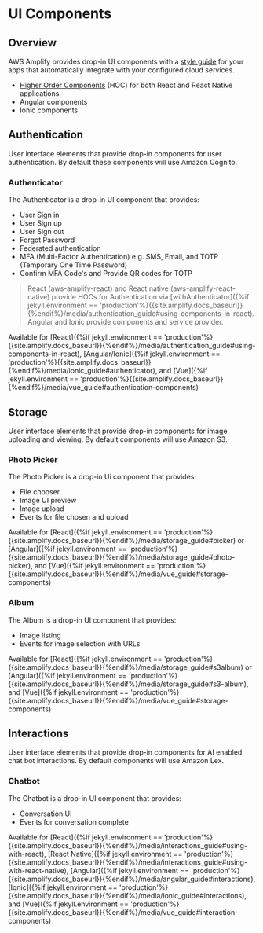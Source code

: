 ---
---

# UI Components

## Overview 

AWS Amplify provides drop-in UI components with a [style guide](https://aws-amplify.github.io/media/ui_library) for your apps that automatically integrate with your configured cloud services. 
- [Higher Order Components](https://reactjs.org/docs/higher-order-components.html) (HOC) for both React and React Native applications. 
 - Angular components
 - Ionic components

## Authentication

User interface elements that provide drop-in components for user authentication. By default these components will use Amazon Cognito.

### Authenticator

The Authenticator is a drop-in UI component that provides:

 - User Sign in
 - User Sign up
 - User Sign out
 - Forgot Password
 - Federated authentication
 - MFA (Multi-Factor Authentication) e.g. SMS, Email, and TOTP (Temporary One Time Password)
 - Confirm MFA Code's and Provide QR codes for TOTP

> React (aws-amplify-react) and React native (aws-amplify-react-native) provide HOCs for Authentication via [withAuthenticator]({%if jekyll.environment == 'production'%}{{site.amplify.docs_baseurl}}{%endif%}/media/authentication_guide#using-components-in-react). Angular and Ionic provide components and service provider.


Available for [React]({%if jekyll.environment == 'production'%}{{site.amplify.docs_baseurl}}{%endif%}/media/authentication_guide#using-components-in-react), [Angular/Ionic]({%if jekyll.environment == 'production'%}{{site.amplify.docs_baseurl}}{%endif%}/media/ionic_guide#authenticator), and [Vue]({%if jekyll.environment == 'production'%}{{site.amplify.docs_baseurl}}{%endif%}/media/vue_guide#authentication-components)

## Storage 

User interface elements that provide drop-in components for image uploading and viewing. By default components will use Amazon S3.

### Photo Picker

The Photo Picker is a drop-in Ui component that provides:

 - File chooser
 - Image UI preview
 - Image upload
 - Events for file chosen and upload

Available for [React]({%if jekyll.environment == 'production'%}{{site.amplify.docs_baseurl}}{%endif%}/media/storage_guide#picker) or [Angular]({%if jekyll.environment == 'production'%}{{site.amplify.docs_baseurl}}{%endif%}/media/storage_guide#photo-picker), and [Vue]({%if jekyll.environment == 'production'%}{{site.amplify.docs_baseurl}}{%endif%}/media/vue_guide#storage-components)

### Album

The Album is a drop-in UI component that provides:

 - Image listing
 - Events for image selection with URLs

Available for [React]({%if jekyll.environment == 'production'%}{{site.amplify.docs_baseurl}}{%endif%}/media/storage_guide#s3album) or [Angular]({%if jekyll.environment == 'production'%}{{site.amplify.docs_baseurl}}{%endif%}/media/storage_guide#s3-album), and [Vue]({%if jekyll.environment == 'production'%}{{site.amplify.docs_baseurl}}{%endif%}/media/vue_guide#storage-components)

## Interactions

User interface elements that provide drop-in components for AI enabled chat bot interactions. By default components will use Amazon Lex.

### Chatbot

The Chatbot is a drop-in UI component that provides:

 - Conversation UI
 - Events for conversation complete

Available for [React]({%if jekyll.environment == 'production'%}{{site.amplify.docs_baseurl}}{%endif%}/media/interactions_guide#using-with-react), [React Native]({%if jekyll.environment == 'production'%}{{site.amplify.docs_baseurl}}{%endif%}/media/interactions_guide#using-with-react-native), [Angular]({%if jekyll.environment == 'production'%}{{site.amplify.docs_baseurl}}{%endif%}/media/angular_guide#interactions), [Ionic]({%if jekyll.environment == 'production'%}{{site.amplify.docs_baseurl}}{%endif%}/media/ionic_guide#interactions), and [Vue]({%if jekyll.environment == 'production'%}{{site.amplify.docs_baseurl}}{%endif%}/media/vue_guide#interaction-components)
